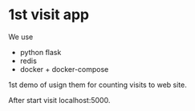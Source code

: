 1st visit app
=======================

We use 
- python flask
- redis
- docker + docker-compose

1st demo of usign them for counting visits to web site.

After start visit localhost:5000.

